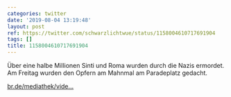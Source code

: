 ```yaml
---
categories: twitter
date: '2019-08-04 13:19:48'
layout: post
ref: https://twitter.com/schwarzlichtwue/status/1158004610717691904
tags: []
title: 1158004610717691904
---
```

Über eine halbe Millionen Sinti und Roma wurden durch die Nazis ermordet. Am Freitag wurden den Opfern am Mahnmal am Paradeplatz gedacht.

[br.de/mediathek/vide…](https://www.br.de/mediathek/video/wuerzburg-holocaust-gedenktag-fuer-sinti-und-roma-av:5d44770af09723001ab16b29) 